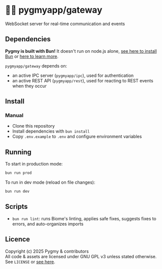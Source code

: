 # 🐰💬 pygmyapp/gateway
WebSocket server for real-time communication and events

## Dependencies
**Pygmy is built with Bun!** It doesn't run on node.js alone, [see here to install Bun](https://bun.com/docs/installation) or [here to learn more](https://bun.sh).

`pygmyapp/gateway` depends on:
- an active IPC server (`pygmyapp/ipc`), used for authentication
- an active REST API (`pygmyapp/rest`), used for reacting to REST events when they occur

## Install

### Manual

- Clone this repository
- Install dependencies with `bun install`
- Copy `.env.example` to `.env` and configure environment variables

## Running

To start in production mode:

```sh
bun run prod
```

To run in dev mode (reload on file changes):

```sh
bun run dev
```

## Scripts

- `bun run lint`: runs Biome's linting, applies safe fixes, suggests fixes to errors, and auto-organizes imports

## Licence
Copyright (c) 2025 Pygmy & contributors  
All code & assets are licensed under GNU GPL v3 unless stated otherwise.  
See `LICENSE` or [see here](https://www.gnu.org/licenses/gpl-3.0.txt).